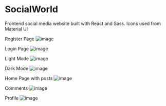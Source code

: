 # SocialWorld
Frontend social media website built with React and Sass. Icons used from Material UI


Register Page
![image](https://user-images.githubusercontent.com/55329336/215322648-c581d075-5d38-4456-bea6-57884822a663.png)


Login Page
![image](https://user-images.githubusercontent.com/55329336/215322670-d4cf9cb5-a922-4cb2-a35b-02b69ece5c2c.png)

Light Mode
![image](https://user-images.githubusercontent.com/55329336/215322516-2705a889-bbcc-42bb-a8d3-867718832a67.png)

Dark Mode
![image](https://user-images.githubusercontent.com/55329336/215322457-aeae168d-fc01-4576-b1be-311c6476975e.png)

Home Page with posts
![image](https://user-images.githubusercontent.com/55329336/215322480-e9e60473-7954-4140-92c4-356993376df0.png)

Comments
![image](https://user-images.githubusercontent.com/55329336/215322923-4c3cf03a-8dd7-4515-b13d-295811efd9eb.png)


Profile
![image](https://user-images.githubusercontent.com/55329336/215322703-e04f7d66-9cc5-4c4f-ac0a-3492fa37930d.png)
